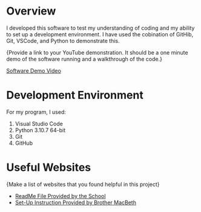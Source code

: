 # Overview

I developed this software to test my understanding of coding and my ability to set up a development environment. I have used the cobination of GitHib, Git, VSCode, and Python to demonstrate this.

{Provide a link to your YouTube demonstration.  It should be a one minute demo of the software running and a walkthrough of the code.}

[Software Demo Video](https://youtu.be/A85zOSU6kwg)

# Development Environment

For my program, I used:

1. Visual Studio Code
1. Python 3.10.7 64-bit
1. Git
1. GitHub

# Useful Websites

{Make a list of websites that you found helpful in this project}
* [ReadMe File Provided by the School](https://byui-cse.github.io/cse310-course/modules/psp/README.md)
* [Set-Up Instruction Provided by Brother MacBeth](https://video.byui.edu/media/t/1_zyyx43ke)